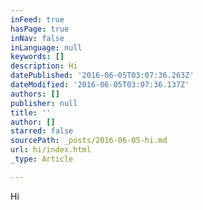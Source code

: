 ```yaml
---
inFeed: true
hasPage: true
inNav: false
inLanguage: null
keywords: []
description: Hi
datePublished: '2016-06-05T03:07:36.263Z'
dateModified: '2016-06-05T03:07:36.137Z'
authors: []
publisher: null
title: ''
author: []
starred: false
sourcePath: _posts/2016-06-05-hi.md
url: hi/index.html
_type: Article

---
```

Hi